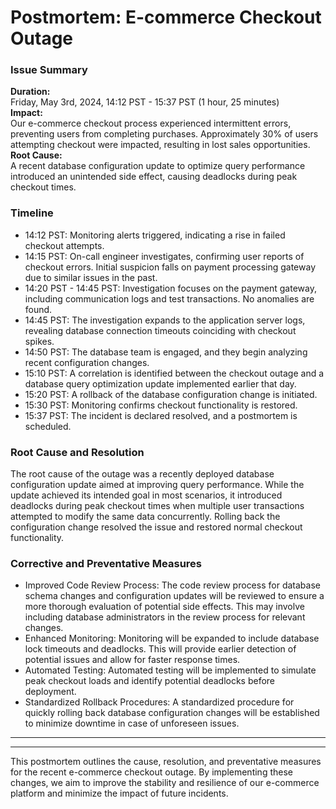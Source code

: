 
# Postmortem: E-commerce Checkout Outage
### Issue Summary
**Duration:**  
Friday, May 3rd, 2024, 14:12 PST - 15:37 PST (1 hour, 25 minutes)   
**Impact:**  
Our e-commerce checkout process experienced intermittent errors, preventing users from completing purchases. Approximately 30% of users attempting checkout were impacted, resulting in lost sales opportunities.  
**Root Cause:**  
A recent database configuration update to optimize query performance introduced an unintended side effect, causing deadlocks during peak checkout times.

### Timeline
- 14:12 PST: Monitoring alerts triggered, indicating a rise in failed checkout attempts.   
- 14:15 PST: On-call engineer investigates, confirming user reports of checkout errors. Initial suspicion falls on payment processing gateway due to similar issues in the past.   
- 14:20 PST - 14:45 PST: Investigation focuses on the payment gateway, including communication logs and test transactions. No anomalies are found.
- 14:45 PST: The investigation expands to the application server logs, revealing database connection timeouts coinciding with checkout spikes.
- 14:50 PST: The database team is engaged, and they begin analyzing recent configuration changes.
- 15:10 PST: A correlation is identified between the checkout outage and a database query optimization update implemented earlier that day.
- 15:20 PST: A rollback of the database configuration change is initiated.
- 15:30 PST: Monitoring confirms checkout functionality is restored.
- 15:37 PST: The incident is declared resolved, and a postmortem is scheduled.

### Root Cause and Resolution
The root cause of the outage was a recently deployed database configuration update aimed at improving query performance. While the update achieved its intended goal in most scenarios, it introduced deadlocks during peak checkout times when multiple user transactions attempted to modify the same data concurrently. Rolling back the configuration change resolved the issue and restored normal checkout functionality.

### Corrective and Preventative Measures
- Improved Code Review Process: The code review process for database schema changes and configuration updates will be reviewed to ensure a more thorough evaluation of potential side effects. This may involve including database administrators in the review process for relevant changes.
- Enhanced Monitoring: Monitoring will be expanded to include database lock timeouts and deadlocks. This will provide earlier detection of potential issues and allow for faster response times.
- Automated Testing: Automated testing will be implemented to simulate peak checkout loads and identify potential deadlocks before deployment.
- Standardized Rollback Procedures: A standardized procedure for quickly rolling back database configuration changes will be established to minimize downtime in case of unforeseen issues.
*** 
***  
     
This postmortem outlines the cause, resolution, and preventative measures for the recent e-commerce checkout outage. By implementing these changes, we aim to improve the stability and resilience of our e-commerce platform and minimize the impact of future incidents.
